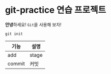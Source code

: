 # git-practice 연습 프로젝트
**안녕**하세요!
`Git`을 사용해 보자!
```
git init

```

|기능|설명|
|---|---|
|add|stage|
|commit|커밋|


